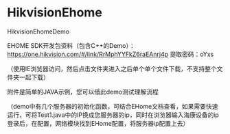 # HikvisionEhome
HikvisionEhomeDemo


EHOME SDK开发包资料（包含C++的Demo）： 
https://one.hikvision.com/#/link/RrMphYYFkZ6raEAnrj4p 提取密码：oYxs 

（使用IE浏览器访问，然后点击文件夹进入之后单个单个文件下载，不支持整个文件夹一起下载）

附件是简单的JAVA示例，您可以借此demo测试理解流程

（demo中有几个服务器的初始化函数，可结合EHome文档查看，如果需要快速运行，可将Test1.java中的IP换成您服务器的ip，同时在浏览器输入海康设备的ip登录后，在配置，网络模块找到EHome配置，将服务器ip配置上去）
